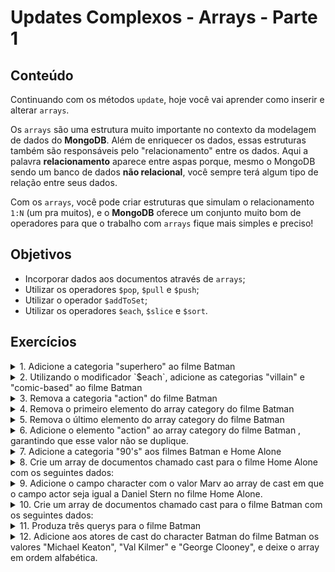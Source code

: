 # Updates Complexos - Arrays - Parte 1
## Conteúdo
Continuando com os métodos `update`, hoje você vai aprender como inserir e alterar `arrays`.

Os `arrays` são uma estrutura muito importante no contexto da modelagem de dados do **MongoDB**. Além de enriquecer os dados, essas estruturas também são responsáveis pelo "relacionamento" entre os dados. Aqui a palavra **relacionamento** aparece entre aspas porque, mesmo o MongoDB sendo um banco de dados **não relacional**, você sempre terá algum tipo de relação entre seus dados.

Com os `arrays`, você pode criar estruturas que simulam o relacionamento `1:N` (um pra muitos), e o **MongoDB** oferece um conjunto muito bom de operadores para que o trabalho com `arrays` fique mais simples e preciso!
## Objetivos
- Incorporar dados aos documentos através de `arrays`;
- Utilizar os operadores `$pop`, `$pull` e `$push`;
- Utilizar o operador `$addToSet`;
- Utilizar os operadores `$each`, `$slice` e `$sort`.
## Exercícios
<details>
  <summary>1. Adicione a categoria "superhero" ao filme Batman</summary>

```
db.movies.updateOne(
  { title: "Batman"},
  { $push: { category: "superhero"}}
)
  ```

</details>
<details>
  <summary>2. Utilizando o modificador `$each`, adicione as categorias "villain" e "comic-based" ao filme Batman</summary>

```
db.movies.updateOne(
  { title: "Batman"},
  { $push: { category: {
    $each: ["villian", "comic-based"]
  }}}
)
  ```

</details>
<details>
  <summary>3. Remova a categoria "action" do filme Batman</summary>

```
db.movies.updateOne(
  { title: "Batman"},
  { $pull: { category: "action" } }
)
  ```

</details>
<details>
  <summary>4. Remova o primeiro elemento do array category do filme Batman</summary>

```
db.movies.updateOne(
  { title: "Batman"},
  { $pop: { category: -1 } }
)
  ```

</details>
<details>
  <summary>5. Remova o último elemento do array category do filme Batman</summary>

```
db.movies.updateOne(
  { title: "Batman"},
  { $pop: { category: 1 } }
)
  ```

</details>
<details>
  <summary>6. Adicione o elemento "action" ao array category do filme Batman , garantindo que esse valor não se duplique.</summary>

```
db.movies.updateOne(
  { title: "Batman"},
  { $addToSet: { category: "action"}}
)
  ```

</details>
<details>
  <summary>7. Adicione a categoria "90's" aos filmes Batman e Home Alone</summary>

```
db.movies.updateMany(
  { title: { $in: ["Batman", "Home Alone"] } },
  { $push: { category: "90's"}}
)
  ```

</details>
<details>
  <summary>8. Crie um array de documentos chamado cast para o filme Home Alone com os seguintes dados:</summary>

```json
{
  "actor": "Macaulay Culkin",
  "character": "Kevin"
},
{
  "actor": "Joe Pesci",
  "character": "Harry"
},
{
  "actor": "Daniel Stern"
}
  ```

```
db.movies.updateOne(
  { title: "Home Alone" },
  { $push: { cast: { $each: [
      {
        "actor": "Macaulay Culkin",
        "character": "Kevin"
      },
      {
        "actor": "Joe Pesci",
        "character": "Harry"
      },
      {
        "actor": "Daniel Stern"
      }
  ]}}}
)
  ```

</details>
<details>
  <summary>9. Adicione o campo character com o valor Marv ao array de cast em que o campo actor seja igual a Daniel Stern no filme Home Alone.</summary>

```
db.movies.updateOne(
  { title: "Home Alone" },
  { $set: { "cast.$[elemento].character": "Mav" }},
  { arrayFilters: [ { "elemento.actor": "Daniel Stern" }]}
)
  ```

</details>
<details>
  <summary>10. Crie um array de documentos chamado cast para o filme Batman com os seguintes dados:</summary>

```json
{
  "character": "Batman"
},
{
  "character": "Alfred"
},
{
  "character": "Coringa"
}

  ```

```
db.movies.updateOne(
  { title: "Batman" },
  { $push: { cast: { $each: [
      {
        "character": "Batman"
      },
      {
        "character": "Alfred"
      },
      {
        "character": "Coringa"
      }
  ]}}}
)
  ```

</details>
<details>
  <summary>11. Produza três querys para o filme Batman</summary>
<ul>
<li>Adicione o campo actor, que deve ser um array com o valor Christian Bale, ao array de cast em que o campo character seja igual a Batman;</li>

```
db.movies.updateOne(
  {
    "title": "Batman",
    "cast.character": "Batman"
  },
  { $push: { "cast.$.actor": "Christian Bale" } }
)
  ```
<li>Adicione o campo actor, que deve ser um array com o valor Michael Caine, ao array de cast em que o campo character seja igual a Alfred;</li>

```
db.movies.updateOne(
  {
    "title": "Batman",
    "cast.character": "Alfred"
  },
  { $push: { "cast.$.actor": "Michael Caine" } }
)
  ```
<li>Adicione o campo actor, que deve ser um array com o valor Heath Ledger, ao array de cast em que o campo character seja igual a Coringa.</li>

```
db.movies.updateOne(
  {
    "title": "Batman",
    "cast.character": "Coringa"
  },
  { $push: { "cast.$.actor": "Heath Ledger" } }
)
  ```
</ul>
</details>
<details>
  <summary>12. Adicione aos atores de cast do character Batman do filme Batman os valores "Michael Keaton", "Val Kilmer" e "George Clooney", e deixe o array em ordem alfabética.</summary>

```
db.movies.updateOne(
  {
    "title": "Batman",
    "cast.character": "Batman"
  },
  {
    $push: { 
      "cast.$.actor": { $each: [
        "Michael Keaton",
        "Val Kilmer",
        "George Clooney"
      ],
      $sort: 1
  }}}
)
  ```

</details>
